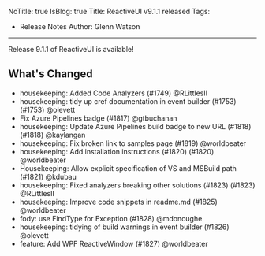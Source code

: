 NoTitle: true
IsBlog: true
Title: ReactiveUI v9.1.1 released
Tags: 
  - Release Notes
Author: Glenn Watson
---

Release 9.1.1 of ReactiveUI is available!

## What's Changed

* housekeeping: Added Code Analyzers (#1749) @RLittlesII
* housekeeping: tidy up cref documentation in event builder (#1753) (#1753) @olevett
* Fix Azure Pipelines badge (#1817) @gtbuchanan
* housekeeping: Update Azure Pipelines build badge to new URL (#1818) (#1818) @kaylangan
* housekeeping: Fix broken link to samples page (#1819) @worldbeater
* housekeeping: Add installation instructions (#1820) (#1820) @worldbeater
* Housekeeping: Allow explicit specification of VS and MSBuild path (#1821) @kdubau
* housekeeping: Fixed analyzers breaking other solutions (#1823) (#1823) @RLittlesII
* housekeeping: Improve code snippets in readme.md (#1825) @worldbeater
* fody: use FindType for Exception (#1828) @mdonoughe
* housekeeping: tidying of build warnings in event builder (#1826) @olevett
* feature: Add WPF ReactiveWindow (#1827) @worldbeater
